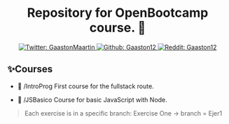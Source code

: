 <h1 align="center"> Repository for OpenBootcamp course. 👋</h1>
<p align="center">
  <a href="https://twitter.com/GaastonMaartin">
    <img alt="Twitter: GaastonMaartin" src="https://img.shields.io/twitter/follow/GaastonMaartin?style=social" target="_blank" />
  </a>
  <a href="https://github.com/Gaaston12">
    <img alt="Github: Gaaston12" src="https://img.shields.io/github/followers/Gaaston12?style=social" target="_blank" />
  </a>
   <a href="https://www.reddit.com/user/Gaaston12">
    <img alt="Reddit: Gaaston12" src="https://img.shields.io/reddit/subreddit-subscribers/Gaaston12?style=social" target="_blank" />
  </a>
</p>

## ✨Courses
- 🚀 /IntroProg
  First course for the fullstack route.
  
- 🚀 /JSBasico
  Course for basic JavaScript with Node.
  
> Each exercise is in a specific branch: Exercise One -> branch = Ejer1
